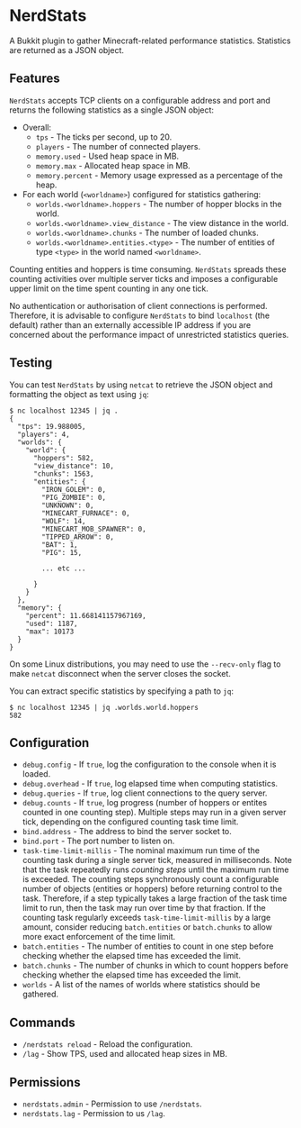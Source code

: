 NerdStats
=========
A Bukkit plugin to gather Minecraft-related performance statistics.
Statistics are returned as a JSON object.


Features
--------
`NerdStats` accepts TCP clients on a configurable address and port and
returns the following statistics as a single JSON object:

 * Overall:
   * `tps` - The ticks per second, up to 20.
   * `players` - The number of connected players.
   * `memory.used` - Used heap space in MB.
   * `memory.max` - Allocated heap space in MB.
   * `memory.percent` - Memory usage expressed as a percentage of the heap.
 * For each world (`<worldname>`) configured for statistics gathering:
   * `worlds.<worldname>.hoppers` - The number of hopper blocks in the world.
   * `worlds.<worldname>.view_distance` - The view distance in the world.
   * `worlds.<worldname>.chunks` - The number of loaded chunks.
   * `worlds.<worldname>.entities.<type>` - The number of entities of type
     `<type>` in the world named `<worldname>`.
     
Counting entities and hoppers is time consuming. `NerdStats` spreads these
counting activities over multiple server ticks and imposes a configurable upper
limit on the time spent counting in any one tick.

No authentication or authorisation of client connections is performed.
Therefore, it is advisable to configure `NerdStats` to bind `localhost` (the
default) rather than an externally accessible IP address if you are concerned
about the performance impact of unrestricted statistics queries.


Testing
-------
You can test `NerdStats` by using `netcat` to retrieve the JSON object and 
formatting the object as text using `jq`:

```
$ nc localhost 12345 | jq .
{
  "tps": 19.988005,
  "players": 4,
  "worlds": {
    "world": {
      "hoppers": 582,
      "view_distance": 10,
      "chunks": 1563,
      "entities": {
        "IRON_GOLEM": 0,
        "PIG_ZOMBIE": 0,
        "UNKNOWN": 0,
        "MINECART_FURNACE": 0,
        "WOLF": 14,
        "MINECART_MOB_SPAWNER": 0,
        "TIPPED_ARROW": 0,
        "BAT": 1,
        "PIG": 15,

        ... etc ...

      }
    }
  },
  "memory": {
    "percent": 11.668141157967169,
    "used": 1187,
    "max": 10173
  }
}
```

On some Linux distributions, you may need to use the `--recv-only` flag to make
`netcat` disconnect when the server closes the socket.

You can extract specific statistics by specifying a path to `jq`:
```
$ nc localhost 12345 | jq .worlds.world.hoppers
582
```


Configuration
-------------
 * `debug.config` - If `true`, log the configuration to the console when it is
   loaded.
 * `debug.overhead` - If `true`, log elapsed time when computing statistics.
 * `debug.queries` - If `true`, log client connections to the query server.
 * `debug.counts` - If `true`, log progress (number of hoppers or entites
   counted in one counting step).  Multiple steps may run in a given server
   tick, depending on the configured counting task time limit.
 * `bind.address` - The address to bind the server socket to.
 * `bind.port` - The port number to listen on.
 * `task-time-limit-millis` - The nominal maximum run time of the counting task
   during a single server tick, measured in milliseconds.  Note that the task
   repeatedly runs *counting steps* until the maximum run time is exceeded.  The
   counting steps synchronously count a configurable number of objects
   (entities or hoppers) before returning control to the task.  Therefore, if
   a step typically takes a large fraction of the task time limit to run, then
   the task may run over time by that fraction.  If the counting task regularly
   exceeds `task-time-limit-millis` by a large amount, consider reducing 
   `batch.entities` or `batch.chunks` to allow more exact enforcement of the
   time limit.
 * `batch.entities` - The number of entities to count in one step before
   checking whether the elapsed time has exceeded the limit.
 * `batch.chunks` - The number of chunks in which to count hoppers before
   checking whether the elapsed time has exceeded the limit.
 * `worlds` - A list of the names of worlds where statistics should be gathered.


Commands
--------
 * `/nerdstats reload` - Reload the configuration.
 * `/lag` - Show TPS, used and allocated heap sizes in MB.


Permissions
-----------
 * `nerdstats.admin` - Permission to use `/nerdstats`.
 * `nerdstats.lag` - Permission to us `/lag`.

